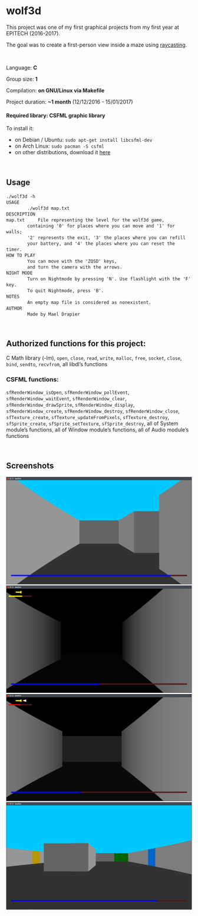 # wolf3d
This project was one of my first graphical projects from my first year at EPITECH (2016-2017).

The goal was to create a first-person view inside a maze using [raycasting](https://en.wikipedia.org/wiki/Ray_casting).

<br>

Language: **C**

Group size: **1**

Compilation: **on GNU/Linux via Makefile**

Project duration: **~1 month** (12/12/2016 - 15/01/2017)

#### Required library: **CSFML** graphic library
To install it: 
* on Debian / Ubuntu: `sudo apt-get install libcsfml-dev`
* on Arch Linux: `sudo pacman -S csfml`
* on other distributions, download it [here](https://www.sfml-dev.org/download/csfml/)

<br>

## Usage
```
./wolf3d -h
USAGE
		./wolf3d map.txt
DESCRIPTION
map.txt		File representing the level for the wolf3d game,
		containing '0' for places where you can move and '1' for walls;
		'2' represents the exit, '3' the places where you can refill
		your battery, and '4' the places where you can reset the timer.
HOW TO PLAY
		You can move with the 'ZQSD' keys,
		and turn the camera with the arrows.
NIGHT MODE
		Turn on Nightmode by pressing 'N'. Use flashlight with the 'F' key.
		To quit Nightmode, press 'B'.
NOTES
		An empty map file is considered as nonexistent.
AUTHOR
		Made by Mael Drapier
```
<br>

## Authorized functions for this project:

C Math library (-lm), `open`, `close`, `read`, `write`, `malloc`, `free`, `socket`, `close`, `bind`, `sendto`, `recvfrom`, all libdl’s functions

### CSFML functions:

`sfRenderWindow_isOpen`, `sfRenderWindow_pollEvent`, `sfRenderWindow_waitEvent`, `sfRenderWindow_clear`, `sfRenderWindow_drawSprite`, `sfRenderWindow_display`, `sfRenderWindow_create`, `sfRenderWindow_destroy`, `sfRenderWindow_close`, `sfTexture_create`, `sfTexture_updateFromPixels`, `sfTexture_destroy`, `sfSprite_create`, `sfSprite_setTexture`, `sfSprite_destroy`, all of System module’s functions, all of Window module’s functions, all of Audio module’s functions

<br>

## Screenshots
![screenshot 1](screenshots/screenshot1.png)
![screenshot 2](screenshots/screenshot2.png)
![screenshot 3](screenshots/screenshot3.png)
![screenshot 4](screenshots/screenshot4.png)
